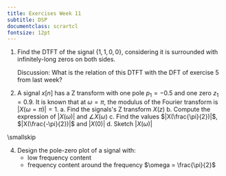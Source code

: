 ```yaml
---
title: Exercises Week 11
subtitle: DSP
documentclass: scrartcl
fontsize: 12pt
--- 
```


1. Find the DTFT of the signal $\{1, 1, 0, 0\}$, considering it is surrounded with infinitely-long zeros on both sides. 

	Discussion: What is the relation of this DTFT with the DFT of exercise 5 from last week?

3. A signal $x[n]$ has a Z transform with one pole $p_1 = -0.5$ and one zero $z_1 = 0.9$.
It is known that at $\omega = \pi$, the modulus of the Fourier transform is $|X(\omega=\pi)| = 1$.
    a. Find the signals's Z transform $X(z)$
    b. Compute the expression of $|X(\omega)|$ and $\angle X(\omega)$
    c. Find the values $|X(\frac{\pi}{2})|$, $|X(\frac{-\pi}{2})|$ and $|X(0)|$
    d. Sketch $|X(\omega)|$

\smallskip

4. Design the pole-zero plot of a signal with:
    - low frequency content
    - frequency content around the frequency $\omega = \frac{\pi}{2}$
